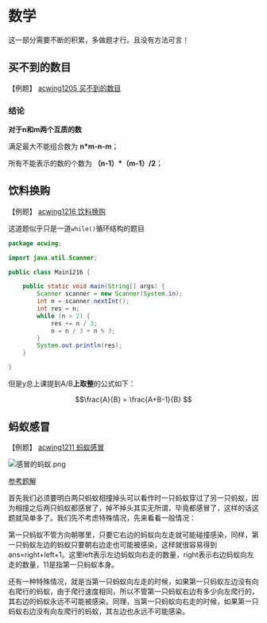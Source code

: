 # 数学

这一部分需要不断的积累，多做题才行。且没有方法可言！

## 买不到的数目

【例题】 [acwing1205 买不到的数目](https://www.acwing.com/problem/content/1207/)

### 结论
**对于n和m两个互质的数**

满足最大不能组合数为 **n\*m-n-m**；

所有不能表示的数的个数为 **（n-1）\*（m-1）/2**；

## 饮料换购

【例题】 [acwing1216 饮料换购](https://www.acwing.com/problem/content/1218/)

这道题似乎只是一道`while()`循环结构的题目

```java
package acwing;

import java.util.Scanner;

public class Main1216 {

    public static void main(String[] args) {
        Scanner scanner = new Scanner(System.in);
        int n = scanner.nextInt();
        int res = n;
        while (n > 2) {
            res += n / 3;
            n = n / 3 + n % 3;
        }
        System.out.println(res);
    }

}
```

但是y总上课提到A/B**上取整**的公式如下：

```math
\frac{A}{B} = \frac{A+B-1}{B} 
```

## 蚂蚁感冒

【例题】 [acwing1211 蚂蚁感冒](https://www.acwing.com/problem/content/1213/)

![感冒的蚂蚁.png](https://i.loli.net/2020/02/14/eDmaMuVdqSwfczr.png)

[参考题解](https://www.acwing.com/solution/AcWing/content/7077/)

首先我们必须要明白两只蚂蚁相撞掉头可以看作时一只蚂蚁穿过了另一只蚂蚁，因为相撞之后两只蚂蚁都感冒了，掉不掉头其实无所谓，毕竟都感冒了，这样的话这题就简单多了。我们先不考虑特殊情况，先来看看一般情况：

第一只蚂蚁不管方向朝哪里，只要它右边的蚂蚁向左走就可能碰撞感染，同样，第一只蚂蚁左边的蚂蚁只要朝右边走也可能被感染，这样就很容易得到ans=right+left+1。这里left表示左边蚂蚁向右走的数量，right表示右边蚂蚁向左走的数量，11是指第一只蚂蚁本身。

还有一种特殊情况，就是当第一只蚂蚁向左走的时候，如果第一只蚂蚁左边没有向右爬行的蚂蚁，由于爬行速度相同，所以不管第一只蚂蚁右边有多少向左爬行的，其右边的蚂蚁永远不可能被感染。同理，当第一只蚂蚁向右走的时候，如果第一只蚂蚁右边没有向左爬行的蚂蚁，其左边也永远不可能感染。